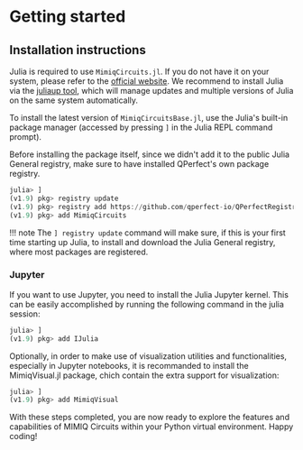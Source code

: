 # Getting started

## Installation instructions

Julia is required to use `MimiqCircuits.jl`. If you do not have it on your
system, please refer to the [official website](https://julialang.org). We
recommend to install Julia via the [juliaup
tool](https://github.com/julialang/juliaup#installation), which will manage
updates and multiple versions of Julia on the same system automatically.

To install the latest version of `MimiqCircuitsBase.jl`, use the Julia's
built-in package manager (accessed by pressing `]` in the Julia REPL command
prompt).

Before installing the package itself, since we didn't add it to the public
Julia General registry, make sure to have installed QPerfect's own package
registry.

```julia
julia> ]
(v1.9) pkg> registry update
(v1.9) pkg> registry add https://github.com/qperfect-io/QPerfectRegistry.git
(v1.9) pkg> add MimiqCircuits
```

!!! note
    The `] registry update` command will make sure, if this is your first time
    starting up Julia, to install and download the Julia General registry,
    where most packages are registered.

### Jupyter

If you want to use Jupyter, you need to install the Julia Jupyter kernel. This can be easily accomplished by running the following command in the julia session:

```julia
julia> ]
(v1.9) pkg> add IJulia
```

Optionally, in order to make use of visualization utilities and functionalities, especially in Jupyter notebooks, it is recommanded to install the MimiqVisual.jl package, chich contain the extra support for visualization:

```julia
julia> ]
(v1.9) pkg> add MimiqVisual
```

With these steps completed, you are now ready to explore the features and
capabilities of MIMIQ Circuits within your Python virtual environment. Happy
coding!
